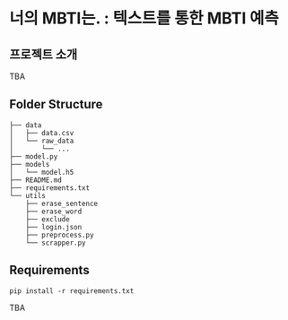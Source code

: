 # 너의 MBTI는. : 텍스트를 통한 MBTI 예측

## 프로젝트 소개

TBA

## Folder Structure
```
├── data
│   ├── data.csv
│   └── raw_data
│       └── ...
├── model.py
├── models
│   └── model.h5
├── README.md
├── requirements.txt
└── utils
    ├── erase_sentence
    ├── erase_word
    ├── exclude
    ├── login.json
    ├── preprocess.py
    └── scrapper.py
```

## Requirements
```
pip install -r requirements.txt
```

TBA
